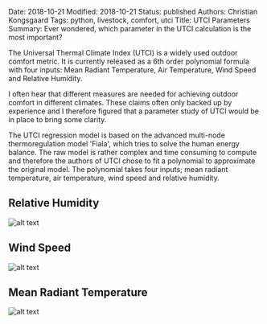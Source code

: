 Date: 2018-10-21
Modified: 2018-10-21
Status: published
Authors: Christian Kongsgaard
Tags: python, livestock, comfort, utci
Title: UTCI Parameters
Summary: Ever wondered, which parameter in the UTCI calculation is the most important? 

The Universal Thermal Climate Index (UTCI) is a widely used outdoor comfort metric. It is currently released as a
6th order polynomial formula with four inputs: Mean Radiant Temperature, Air Temperature, Wind Speed and Relative 
Humidity. 

I often hear that different measures are needed for achieving outdoor comfort in different climates. These claims
often only backed up by experience and I therefore figured that a parameter study of UTCI would be in place to bring 
some clarity.

The UTCI regression model is based on the advanced multi-node thermoregulation model 'Fiala', which tries to solve the 
human energy balance. The raw model is rather complex and time consuming to compute and therefore the authors of UTCI 
chose to fit a polynomial to approximate the original model. The polynomial takes four inputs; mean radiant temperature, 
air temperature, wind speed and relative humidity.

## Relative Humidity

![alt text]({filename}/images/utci_parameters/utci_relhum.png)

## Wind Speed

![alt text]({filename}/images/utci_parameters/utci_wind.png)

## Mean Radiant Temperature

![alt text]({filename}/images/utci_parameters/utci_mrt.png)
